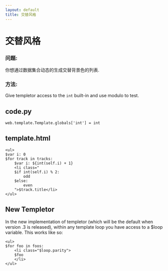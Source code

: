 ```yaml
---
layout: default
title: 交替风格
---
```


# 交替风格

### 问题: 

你想通过数据集合动态的生成交替背景色的列表.

### 方法: 

Give templetor access to the `int` built-in and use modulo to test.

## code.py ##

    web.template.Template.globals['int'] = int


## template.html ##

    <ul>
    $var i: 0
    $for track in tracks:
        $var i: ${int(self.i) + 1}
        <li class="
        $if int(self.i) % 2:
            odd
        $else:
            even
        ">$track.title</li>
    </ul>


## New Templetor ##

In the new implementation of templetor (which will be the default when version .3 is released), within any template loop you have access to a $loop variable.  This works like so:


    <ul>
    $for foo in foos:
        <li class="$loop.parity">
        $foo
        </li>
    </ul>